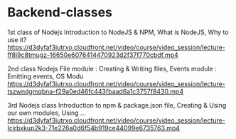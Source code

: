 # Backend-classes

1st class of Nodejs
Introduction to NodeJS & NPM, What is NodeJS, Why to use it?
https://d3dyfaf3iutrxo.cloudfront.net/video/course/video_session/lecture-ff8i9c8tmugz-16650e6076414470923d2f37f770cbdf.mp4

2nd class Nodejs
File module : Creating & Writing files, Events module : Emitting events, OS Modu
https://d3dyfaf3iutrxo.cloudfront.net/video/course/video_session/lecture-tszwndgmqbna-f29a0ed46fc443fbaad6a1c3757f8430.mp4

3rd Nodejs class
Introduction to npm & package.json file, Creating & Using our own modules, Using ...
https://d3dyfaf3iutrxo.cloudfront.net/video/course/video_session/lecture-lcjrbxkup2k3-71e226a0d6f54b919ce44099e6735763.mp4
